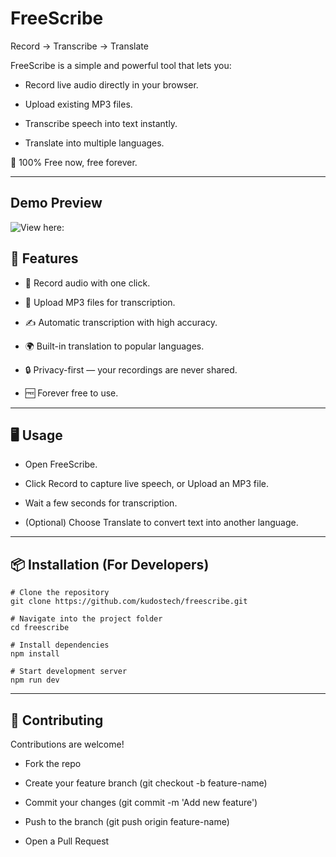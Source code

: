 
# FreeScribe

Record → Transcribe → Translate

FreeScribe is a simple and powerful tool that lets you:

- Record live audio directly in your browser.

- Upload existing MP3 files.

- Transcribe speech into text instantly.

- Translate into multiple languages.

🎉 100% Free now, free forever.

---
## Demo Preview
![View here:](https://i.imgur.com/NqBRXxm.png)


## 🚀 Features

- 🎤 Record audio with one click.

- 📂 Upload MP3 files for transcription.

- ✍️ Automatic transcription with high accuracy.

- 🌍 Built-in translation to popular languages.

- 🔒 Privacy-first — your recordings are never shared.

- 🆓 Forever free to use.

---

## 🖥️ Usage

- Open FreeScribe.

- Click Record to capture live speech, or Upload an MP3 file.

- Wait a few seconds for transcription.

- (Optional) Choose Translate to convert text into another language.
  
---


## 📦 Installation (For Developers)
```
# Clone the repository
git clone https://github.com/kudostech/freescribe.git

# Navigate into the project folder
cd freescribe

# Install dependencies
npm install

# Start development server
npm run dev
```
---

## 🤝 Contributing

Contributions are welcome!

- Fork the repo

- Create your feature branch (git checkout -b feature-name)

- Commit your changes (git commit -m 'Add new feature')

- Push to the branch (git push origin feature-name)

- Open a Pull Request
